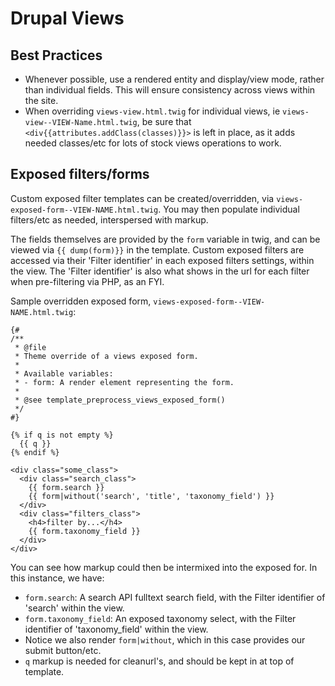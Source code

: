 # Drupal Views

## Best Practices

- Whenever possible, use a rendered entity and display/view mode, rather than individual fields. This will ensure consistency across views within the site.
- When overriding `views-view.html.twig` for individual views, ie `views-view--VIEW-Name.html.twig`, be sure that `<div{{attributes.addClass(classes)}}>` is left in place, as it adds needed classes/etc for lots of stock views operations to work.

## Exposed filters/forms

Custom exposed filter templates can be created/overridden, via `views-exposed-form--VIEW-NAME.html.twig`. You may then populate individual filters/etc as needed, interspersed with markup.

The fields themselves are provided by the `form` variable in twig, and can be viewed via `{{ dump(form)}}` in the template. Custom exposed filters are accessed via their 'Filter identifier' in each exposed filters settings, within the view. The 'Filter identifier' is also what shows in the url for each filter when pre-filtering via PHP, as an FYI.

Sample overridden exposed form, `views-exposed-form--VIEW-NAME.html.twig`:

```twig
{#
/**
 * @file
 * Theme override of a views exposed form.
 *
 * Available variables:
 * - form: A render element representing the form.
 *
 * @see template_preprocess_views_exposed_form()
 */
#}

{% if q is not empty %}
  {{ q }}
{% endif %}

<div class="some_class">
  <div class="search_class">
    {{ form.search }}
    {{ form|without('search', 'title', 'taxonomy_field') }}
  </div>
  <div class="filters_class">
    <h4>filter by...</h4>
    {{ form.taxonomy_field }}
  </div>
</div>
```

You can see how markup could then be intermixed into the exposed for. In this instance, we have:

- `form.search`: A search API fulltext search field, with the Filter identifier of 'search' within the view.
- `form.taxonomy_field`: An exposed taxonomy select, with the Filter identifier of 'taxonomy_field' within the view.
- Notice we also render `form|without`, which in this case provides our submit button/etc.
- `q` markup is needed for cleanurl's, and should be kept in at top of template.

